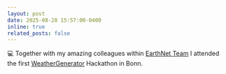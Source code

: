 ```yaml
---
layout: post
date: 2025-08-28 15:57:00-0400
inline: true
related_posts: false
---
```


:computer: Together with my amazing colleagues within [EarthNet Team](https://earthnet.tech/) I attended the first [WeatherGenerator](https://earthnet.tech/science/weathergenerator) Hackathon in Bonn.